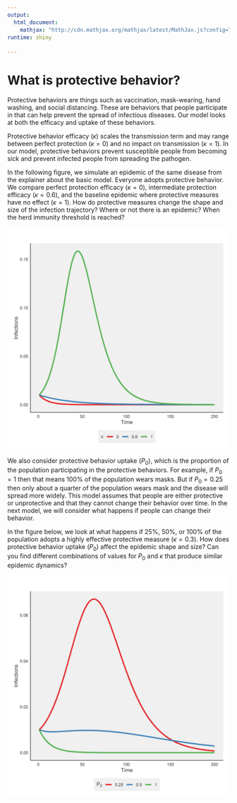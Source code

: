 ```yaml
---
output:
  html_document:
    mathjax: "http://cdn.mathjax.org/mathjax/latest/MathJax.js?config=TeX-AMS-MML_HTMLorMML"
runtime: shiny

---
```


# What is protective behavior?

Protective behaviors are things such as vaccination, mask-wearing, hand washing, and social distancing. These are behaviors that people participate in that can help prevent the spread of infectious diseases. Our model looks at both the efficacy and uptake of these behaviors.

Protective behavior efficacy ($\kappa$) scales the transmission term and may range between perfect protection ($\kappa=0$) and no impact on transmission ($\kappa=1$). In our model, protective behaviors prevent susceptible people from becoming sick and prevent infected people from spreading the pathogen. 

In the following figure, we simulate an epidemic of the same disease from the explainer about the basic model. Everyone adopts protective behavior. We compare perfect protection efficacy ($\kappa=0$), intermediate protection efficacy ($\kappa=0.6$), and the baseline epidemic where protective measures have no effect ($\kappa=1$). How do protective measures change the shape and size of the infection trajectory? Where or not there is an epidemic? When the herd immunity threshold is reached?

![plot of chunk kappa](figure/kappa-1.png)


We also consider protective behavior uptake ($P_0$), which is the proportion of the population participating in the protective behaviors. For example, if $P_0=1$ then that means 100% of the population wears masks. But if $P_0=0.25$ then only about a quarter of the population wears mask and the disease will spread more widely. This model assumes that people are either protective or unprotective and that they cannot change their behavior over time. In the next model, we will consider what happens if people can change their behavior. 

In the figure below, we look at what happens if 25%, 50%, or 100% of the population adopts a highly effective protective measure ($\kappa=0.3$). How does protective behavior uptake ($P_0$) affect the epidemic shape and size? Can you find different combinations of values for $P_0$ and $\kappa$ that produce similar epidemic dynamics? 



![plot of chunk P0](figure/P0-1.png)

